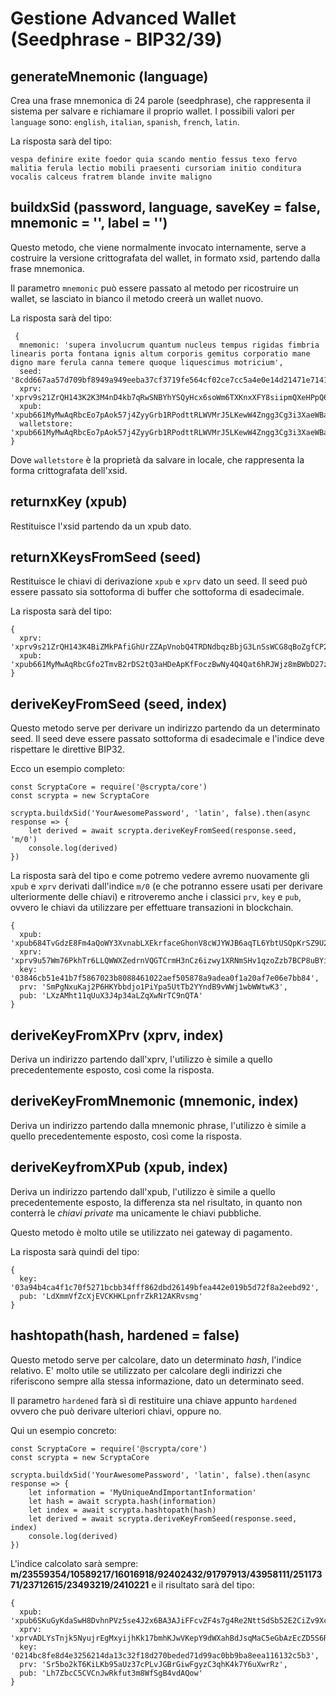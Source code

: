 # Gestione Advanced Wallet (Seedphrase - BIP32/39)

## generateMnemonic (language)
Crea una frase mnemonica di 24 parole (seedphrase), che rappresenta il sistema per salvare e richiamare il proprio wallet. 
I possibili valori per `language` sono: `english`, `italian`, `spanish`, `french`, `latin`.

La risposta sarà del tipo:
```
vespa definire exite foedor quia scando mentio fessus texo fervo malitia ferula lectio mobili praesenti cursoriam initio conditura vocalis calceus fratrem blande invite maligno
```

## buildxSid (password, language, saveKey = false, mnemonic = '', label = '')
Questo metodo, che viene normalmente invocato internamente, serve a costruire la versione crittografata del wallet, in formato xsid, partendo dalla frase mnemonica.

Il parametro `mnemonic` può essere passato al metodo per ricostruire un wallet, se lasciato in bianco il metodo creerà un wallet nuovo.

La risposta sarà del tipo:
```
 {
  mnemonic: 'supera involucrum quantum nucleus tempus rigidas fimbria linearis porta fontana ignis altum corporis gemitus corporatio mane digno mare ferula canna temere quoque liquescimus motricium',
  seed: '8cdd667aa57d709bf8949a949eeba37cf3719fe564cf02ce7cc5a4e0e14d21471e714132a0d62900f05baa2ce69859e96748bc3ed1b6e696308bf1bde780e3a9',
  xprv: 'xprv9s21ZrQH143K2K3M4nD4kb7qRwSNBYhYSQyHcx6soWm6TXKnxXFY8siipmQXeHPpQ6bt5HC9uUnbuAZiPbNBmzYTRj4bCa3heAwv7HZhPhd',
  xpub: 'xpub661MyMwAqRbcEo7pAok57j4ZyyGrb1RPodttRLWVMrJ5LKewW4Zngg3Cg3i3XaeWBaxp2EYgZA2V1mvY8QtE3hK6Un4pWyPLSFBqCPd89ZM',
  walletstore: 'xpub661MyMwAqRbcEo7pAok57j4ZyyGrb1RPodttRLWVMrJ5LKewW4Zngg3Cg3i3XaeWBaxp2EYgZA2V1mvY8QtE3hK6Un4pWyPLSFBqCPd89ZM:3c76af024e93e793edf6922fa621416f*b3c7e8859ea6aa0e1a9edc79114c83f6a0df7d0c7092af4c022b99b467229dcbc606ef97b5652e777a3b8827900d6cea0eb867afba45d372a02eef50a3407091e41db39365529d95d85b753825d8f393091750af2f2ceaf5454f2458d9e3f4e8d8b2a4fa19c6dfeca3dd835f4fa9a0b6a5acf50c29f12be9063add70a5bc02c675e6b0811a461a2fdf5b09176694cd97079d2ef1ed3ed5144d04b60f190362589ad97fe940b94a0766709db7bc3c0f1c274bd7308ef56dfe'
}
```

Dove `walletstore` è la proprietà da salvare in locale, che rappresenta la forma crittografata dell'xsid.

## returnxKey (xpub)
Restituisce l'xsid partendo da un xpub dato.

## returnXKeysFromSeed (seed)
Restituisce le chiavi di derivazione `xpub` e `xprv` dato un seed. Il seed può essere passato sia sottoforma di buffer che sottoforma di esadecimale.

La risposta sarà del tipo:
```
{
  xprv: 'xprv9s21ZrQH143K4BiZMkPAfiGhUrZZApVnobQ4TRDNdbqzBbjG3LnSsWCG8qBoZgfCP2ZFdNvqEDvsHYojuzW5wdw1eqR4saxm5iij387tRYg',
  xpub: 'xpub661MyMwAqRbcGfo2TmvB2rDS2tQ3aHDeApKfFoczBwNy4Q4Qat6hRJWjz8mBWbD27z65cfuszxmrcUQxQRepeYJ4tibfW7Q8fjVaLe6bPVf'
}
```


## deriveKeyFromSeed (seed, index) 
Questo metodo serve per derivare un indirizzo partendo da un determinato seed. Il seed deve essere passato sottoforma di esadecimale e l'indice deve rispettare le direttive BIP32.

Ecco un esempio completo:
```
const ScryptaCore = require('@scrypta/core')
const scrypta = new ScryptaCore

scrypta.buildxSid('YourAwesomePassword', 'latin', false).then(async response => {
    let derived = await scrypta.deriveKeyFromSeed(response.seed, 'm/0')
    console.log(derived)
})
```

La risposta sarà del tipo e come potremo vedere avremo nuovamente gli `xpub` e `xprv` derivati dall'indice `m/0` (e che potranno essere usati per derivare ulteriormente delle chiavi) e ritroveremo anche i classici `prv`, `key` e `pub`, ovvero le chiavi da utilizzare per effettuare transazioni in blockchain.

```
{
  xpub: 'xpub684TvGdzE8Fm4aQoWY3XvnabLXEkrfaceGhonV8cWJYWJB6aqTL6YbtUSQpKrSZ9U2Ks5WSCfeYfDFKkrELSk56p81R2nekwwDFKQ5LePwU',
  xprv: 'xprv9u57Wm76PkhTr6LLQWWXZedrnVQGTCrmH3nCz6izwy1XRNmSHv1qzoZzb7BCP8uBYi6tPVAUfcjawrV2oW8Q3KhMJoAu9dZw1D1QBXf8nLY',
  key: '03846cb51e41b7f5867023b8088461022aef505878a9adea0f1a20af7e06e7bb84',
  prv: 'SmPgNxuKaj2P6HKYbbdjo1PiYpa5UtTb2YYndB9vWWj1wbWWtwK3',
  pub: 'LXzAMht11qUuX3J4p34aLZqXwNrTC9nQTA'
}
```


## deriveKeyFromXPrv (xprv, index)
Deriva un indirizzo partendo dall'xprv, l'utilizzo è simile a quello precedentemente esposto, così come la risposta.


## deriveKeyFromMnemonic (mnemonic, index)
Deriva un indirizzo partendo dalla mnemonic phrase, l'utilizzo è simile a quello precedentemente esposto, così come la risposta.

## deriveKeyfromXPub (xpub, index)
Deriva un indirizzo partendo dall'xpub, l'utilizzo è simile a quello precedentemente esposto, la differenza sta nel risultato, in quanto non conterrà le *chiavi private* ma unicamente le chiavi pubbliche. 

Questo metodo è molto utile se utilizzato nei gateway di pagamento.

La risposta sarà quindi del tipo:
```
{
  key: '03a94b4ca4f1c70f5271bcbb34fff862dbd26149bfea442e019b5d72f8a2eebd92',
  pub: 'LdXmmVfZcXjEVCKHKLpnfrZkR12AKRvsmg'
}
```

## hashtopath(hash, hardened = false) 

Questo metodo serve per calcolare, dato un determinato *hash*, l'indice relativo. E' molto utile se utilizzato per calcolare degli indirizzi che riferiscono sempre alla stessa informazione, dato un determinato seed.

Il parametro `hardened` farà sì di restituire una chiave appunto `hardened` ovvero che può derivare ulteriori chiavi, oppure no.

Qui un esempio concreto:
```
const ScryptaCore = require('@scrypta/core')
const scrypta = new ScryptaCore

scrypta.buildxSid('YourAwesomePassword', 'latin', false).then(async response => {
    let information = 'MyUniqueAndImportantInformation'
    let hash = await scrypta.hash(information)
    let index = await scrypta.hashtopath(hash)
    let derived = await scrypta.deriveKeyFromSeed(response.seed, index)
    console.log(derived)
})
```
L'indice calcolato sarà sempre: **m/23559354/10589217/16016918/92402432/91797913/43958111/25117371/23712615/23493219/2410221** e il risultato sarà del tipo:
```
{
  xpub: 'xpub6SKuGyKdaSwH8DvhnPVz5se4J2x6BA3AJiFFcvZF4s7g4Re2NttSdSb52E2CiZv9Xc11xKkRyieBURVVEu159ivFbmVf3GVrZ5mQhz76pQR',
  xprv: 'xprvADLYsTnjk5NyujrEgMxyijhKk17bmhKJwVKepY9dWXahBdJsqMaC5eGbAzEcZD5S6R46caiiqipFmiXMvHcDvoS3iYQFfAJwLGtvAw6L846',
  key: '0214bc8fe8d4e3256214da13c32f18d270beded71d99ac0bb9ba8eea116132c5b3',
  prv: 'Sr5bo2kT6KiLKb95aUz37cPLvJGBrGiwFgyzC3qhK4k7Y6uXwrRz',
  pub: 'Lh7ZbcC5CVCnJwRkfut3m8WfSgB4vdAQow'
}
```
